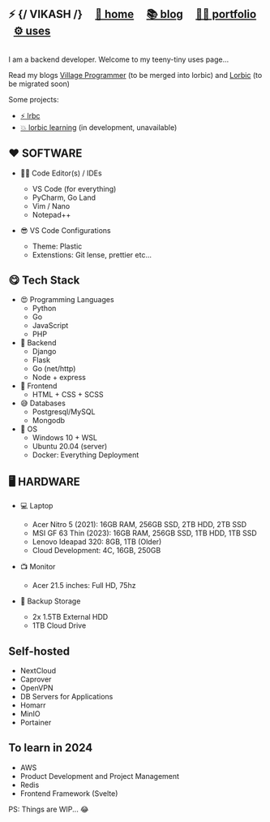 ## ⚡ {/ VIKASH /}  &nbsp; &nbsp; [🏡 home](https://vkash.lorbic.com)  &nbsp; &nbsp; [📚 blog](https://www.lorbic.com) &nbsp; &nbsp; [🙆‍♀️ portfolio](https://vikashpatel.net) &nbsp; &nbsp; [⚙ uses](/uses)  

<br>
I am a backend developer.
Welcome to my teeny-tiny uses page...   

Read my blogs [Village Programmer](https://villageprogrammer.blogspot.com) (to be merged into lorbic) and [Lorbic](https://www.lorbic.com) (to be migrated soon) 

Some projects:  
  -  [⚡ lrbc](https://r.lorbic.com/)
  -  [💥 lorbic learning](https://learn.lorbic.com/) (in development, unavailable)
  

## ❤ SOFTWARE  
- 👨‍💻 Code Editor(s) / IDEs
  - VS Code (for everything)
  - PyCharm, Go Land
  - Vim / Nano
  - Notepad++

- 😎 VS Code Configurations
  - Theme: Plastic
  - Extenstions: Git lense, prettier etc... 

## 😋 Tech Stack  
- 😍 Programming Languages
  - Python
  - Go
  - JavaScript
  - PHP
- 🤗 Backend
  - Django
  - Flask
  - Go (net/http)
  - Node + express
- 🤩 Frontend
  - HTML + CSS + SCSS
- 😅 Databases
  - Postgresql/MySQL
  - Mongodb
- 🤣 OS
  - Windows 10 + WSL
  - Ubuntu 20.04 (server)
  - Docker: Everything Deployment

## 🖥 HARDWARE  
- 💻 Laptop 
  - Acer Nitro 5 (2021): 16GB RAM, 256GB SSD, 2TB HDD, 2TB SSD
  - MSI GF 63 Thin (2023): 16GB RAM, 256GB SSD, 1TB HDD, 1TB SSD
  - Lenovo Ideapad 320: 8GB, 1TB (Older)
  - Cloud Development: 4C, 16GB, 250GB

- 📺 Monitor
  - Acer 21.5 inches: Full HD, 75hz

- 💾 Backup Storage
  - 2x 1.5TB External HDD
  - 1TB Cloud Drive

## Self-hosted
- NextCloud
- Caprover
- OpenVPN
- DB Servers for Applications
- Homarr
- MinIO
- Portainer


## To learn in 2024
- AWS 
- Product Development and Project Management 
- Redis
- Frontend Framework (Svelte)


PS: Things are WIP... 😂

